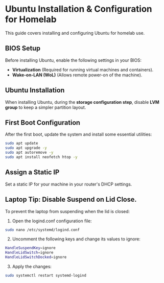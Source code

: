 # Ubuntu Installation & Configuration for Homelab

This guide covers installing and configuring Ubuntu for homelab use.

## BIOS Setup
Before installing Ubuntu, enable the following settings in your BIOS:
- **Virtualization** (Required for running virtual machines and containers).
- **Wake-on-LAN (WoL)** (Allows remote power-on of the machine).

## Ubuntu Installation
When installing Ubuntu, during the **storage configuration step**, disable **LVM group** to keep a simpler partition layout.

## First Boot Configuration
After the first boot, update the system and install some essential utilities:
```bash
sudo apt update
sudo apt upgrade -y
sudo apt autoremove -y
sudo apt install neofetch htop -y
```
## Assign a Static IP
Set a static IP for your machine in your router's DHCP settings.

## Laptop Tip: Disable Suspend on Lid Close.
To prevent the laptop from suspending when the lid is closed:
1. Open the logind.conf configuration file:
```bash
sudo nano /etc/systemd/logind.conf
```
2. Uncomment the following keys and change its values to ignore:
```bash
HandleSuspendKey=ignore
HandleLidSwitch=ignore
HandleLidSwitchDocked=ignore
```
3. Apply the changes:
```bash
sudo systemctl restart systemd-logind
```